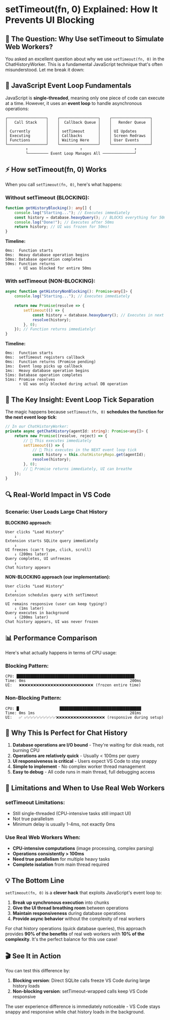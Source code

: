 # setTimeout(fn, 0) Explained: How It Prevents UI Blocking

## 🤔 The Question: Why Use setTimeout to Simulate Web Workers?

You asked an excellent question about why we use `setTimeout(fn, 0)` in the ChatHistoryWorker. This is a fundamental JavaScript technique that's often misunderstood. Let me break it down:

## 🧠 JavaScript Event Loop Fundamentals

JavaScript is **single-threaded**, meaning only one piece of code can execute at a time. However, it uses an **event loop** to handle asynchronous operations:

```
┌─────────────────┐    ┌─────────────────┐    ┌─────────────────┐
│   Call Stack    │    │  Callback Queue │    │   Render Queue  │
│                 │    │                 │    │                 │
│ Currently       │    │ setTimeout      │    │ UI Updates      │
│ Executing       │    │ Callbacks       │    │ Screen Redraws  │
│ Functions       │    │ Waiting Here    │    │ User Events     │
└─────────────────┘    └─────────────────┘    └─────────────────┘
         ↑                       ↑                       ↑
         └───────── Event Loop Manages All ──────────────┘
```

## ⚡ How setTimeout(fn, 0) Works

When you call `setTimeout(fn, 0)`, here's what happens:

### Without setTimeout (BLOCKING):
```typescript
function getHistoryBlocking(): any[] {
    console.log("Starting..."); // Executes immediately
    const history = database.heavyQuery(); // BLOCKS everything for 50ms
    console.log("Done!"); // Executes after 50ms
    return history; // UI was frozen for 50ms!
}
```

**Timeline:**
```
0ms:  Function starts
0ms:  Heavy database operation begins
50ms: Database operation completes  
50ms: Function returns
      ↑ UI was blocked for entire 50ms
```

### With setTimeout (NON-BLOCKING):
```typescript
async function getHistoryNonBlocking(): Promise<any[]> {
    console.log("Starting..."); // Executes immediately
    
    return new Promise(resolve => {
        setTimeout(() => {
            const history = database.heavyQuery(); // Executes in next tick
            resolve(history);
        }, 0);
    }); // Function returns immediately!
}
```

**Timeline:**
```
0ms:  Function starts
0ms:  setTimeout registers callback
0ms:  Function returns (Promise pending)
1ms:  Event loop picks up callback
1ms:  Heavy database operation begins
51ms: Database operation completes
51ms: Promise resolves
      ↑ UI was only blocked during actual DB operation
```

## 🎯 The Key Insight: Event Loop Tick Separation

The magic happens because `setTimeout(fn, 0)` **schedules the function for the next event loop tick**:

```typescript
// In our ChatHistoryWorker:
private async getChatHistory(agentId: string): Promise<any[]> {
    return new Promise((resolve, reject) => {
        // 📍 This executes immediately
        setTimeout(() => {
            // 📍 This executes in the NEXT event loop tick
            const history = this.chatHistoryRepo.get(agentId);
            resolve(history);
        }, 0);
        // 📍 Promise returns immediately, UI can breathe
    });
}
```

## 🔍 Real-World Impact in VS Code

### Scenario: User Loads Large Chat History

**BLOCKING approach:**
```
User clicks "Load History" 
    ↓
Extension starts SQLite query immediately
    ↓ 
UI freezes (can't type, click, scroll)
    ↓ (200ms later)
Query completes, UI unfreezes
    ↓
Chat history appears
```

**NON-BLOCKING approach (our implementation):**
```
User clicks "Load History"
    ↓
Extension schedules query with setTimeout
    ↓
UI remains responsive (user can keep typing!)
    ↓ (1ms later) 
Query executes in background
    ↓ (200ms later)
Chat history appears, UI was never frozen
```

## 📊 Performance Comparison

Here's what actually happens in terms of CPU usage:

### Blocking Pattern:
```
CPU: ████████████████████████████████████████████████████
Time: 0ms                                              200ms
UI:   ❌❌❌❌❌❌❌❌❌❌❌❌❌❌❌❌❌❌❌❌❌❌❌❌❌❌ (frozen entire time)
```

### Non-Blocking Pattern:
```
CPU: █                  ████████████████████████████████████
Time: 0ms 1ms                                          201ms  
UI:   ✅ ✅✅✅✅✅✅✅✅✅✅❌❌❌❌❌❌❌❌❌❌❌❌❌❌❌❌❌ (responsive during setup)
```

## 🚀 Why This Is Perfect for Chat History

1. **Database operations are I/O bound** - They're waiting for disk reads, not burning CPU
2. **Operations are relatively quick** - Usually < 100ms per query
3. **UI responsiveness is critical** - Users expect VS Code to stay snappy
4. **Simple to implement** - No complex worker thread management
5. **Easy to debug** - All code runs in main thread, full debugging access

## 🔧 Limitations and When to Use Real Web Workers

### setTimeout Limitations:
- Still single-threaded (CPU-intensive tasks still impact UI)
- Not true parallelism
- Minimum delay is usually 1-4ms, not exactly 0ms

### Use Real Web Workers When:
- **CPU-intensive computations** (image processing, complex parsing)
- **Operations consistently > 100ms**
- **Need true parallelism** for multiple heavy tasks
- **Complete isolation** from main thread required

## 💡 The Bottom Line

`setTimeout(fn, 0)` is a **clever hack** that exploits JavaScript's event loop to:

1. **Break up synchronous execution** into chunks
2. **Give the UI thread breathing room** between operations  
3. **Maintain responsiveness** during database operations
4. **Provide async behavior** without the complexity of real workers

For chat history operations (quick database queries), this approach provides **90% of the benefits** of real web workers with **10% of the complexity**. It's the perfect balance for this use case!

## 🎬 See It in Action

You can test this difference by:

1. **Blocking version**: Direct SQLite calls freeze VS Code during large history loads
2. **Non-blocking version**: setTimeout-wrapped calls keep VS Code responsive

The user experience difference is immediately noticeable - VS Code stays snappy and responsive while chat history loads in the background.
